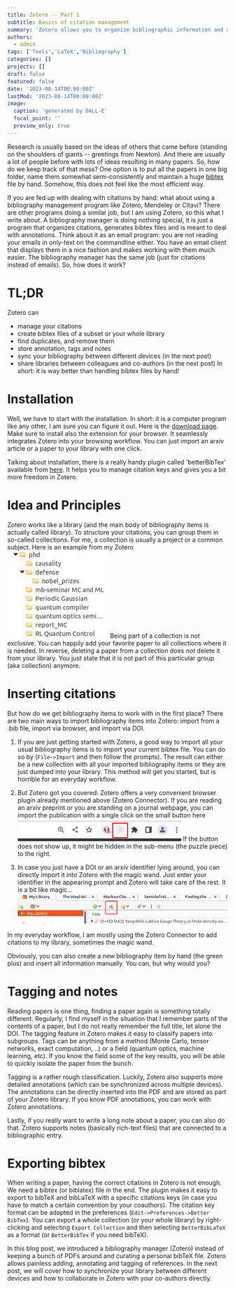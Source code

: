 ```yaml
---
title: Zotero -- Part 1
subtitle: Basics of citation management
summary: 'Zotero allows you to organize bibliographic information and annotate/tag papers. Stop maintaining your own personal .bib file!'
authors:
  - admin
tags: ['Tools','LaTeX','Bibliography']
categories: []
projects: []
draft: false
featured: false
date: '2023-08-14T00:00:00Z'
lastMod: '2023-08-14T00:00:00Z'
image:
  caption: 'generated by DALL-E'
  focal_point: ''
  preview_only: true
---  
```


Research is usually based on the ideas of others that came before (standing on the shoulders of giants -- greetings from Newton). And there are usually a lot of people before with lots of ideas resulting in many papers.
So, how do we keep track of that mess? One option is to put all the papers in one big folder, name them somewhat semi-consistently and maintain a huge [bibtex](https://www.bibtex.org/) file by hand. Somehow, this does not feel like the most efficient way.

If you are fed up with dealing with citations by hand: what about using a bibliography management program like Zotero, Mendeley or Citavi? There are other programs doing a similar job, but I am using Zotero, so this what I write about.
A bibliography manager is doing nothing special, it is just a program that organizes citations, generates bibtex files and is meant to deal with annotations. Think about it as an email program: you are not reading your emails in only-text on the commandline either. You have an email client that displays them in a nice fashion and makes working with them much easier. The bibliography manager has the same job (just for citations instead of emails).
So, how does it work?

# TL;DR
Zotero can
- manage your citations
- create bibtex files of a subset or your whole library
- find duplicates, and remove them
- store annotation, tags and notes
- sync your bibliography between different devices (in the next post)
- share libraries between colleagues and co-authors (in the next post)
In short: it is way better than handling bibtex files by hand!

# Installation
Well, we have to start with the installation. In short: it is a computer program like any other, I am sure you can figure it out. Here is the [download page](https://www.zotero.org/download/). Make sure to install also the extension for your browser. It seamlessly integrates Zotero into your browsing workflow. You can just import an arxiv article or a paper to your library with one click.

Talking about installation, there is a really handy plugin called 'betterBibTex' available from [here](https://retorque.re/zotero-better-bibtex/). It helps you to manage citation keys and gives you a bit more freedom in Zotero.

# Idea and Principles
Zotero works like a library (and the main body of bibliography items is actually called library). To structure your citations, you can group them in so-called collections. For me, a collection is usually a project or a common subject. Here is an example from my Zotero  
![](zotero_collections.png)
Being part of a collection is not exclusive. You can happily add your favorite paper to all collections where it is needed. In reverse, deleting a paper from a collection does *not* delete it from your library. You just state that it is not part of this particular group (aka collection) anymore.

# Inserting citations
But how do we get bibliography items to work with in the first place? There are two main ways to import bibliography items into Zotero: import from a .bib file, import via browser, and import via DOI.

1. If you are just getting started with Zotero, a good way to import all your usual bibliography items is to import your current bibtex file. You can do so by (`File->Import` and then follow the prompts). The result can either be a new collection with all your imported bibliography items or they are just dumped into your library. This method will get you started, but is horrible for an everyday workflow.

2. But Zotero got you covered: Zotero offers a very convenient browser plugin already mentioned above (Zotero Connector). If you are reading an arxiv preprint or you are standing on a journal webpage, you can import the publication with a single click on the small button here ![](zotero_connector.png) If the button does not show up, it might be hidden in the sub-menu (the puzzle piece) to the right.

3. In case you just have a DOI or an arxiv identifier lying around, you can directly import it into Zotero with the magic wand. Just enter your identifier in the appearing prompt and Zotero will take care of the rest. It is a bit like magic...
![](zotero_magic_wand.png)

In my everyday workflow, I am mostly using the Zotero Connector to add citations to my library, sometimes the magic wand.

Obviously, you can also create a new bibliography item by hand (the green plus) and insert all information manually. You can, but why would you?

# Tagging and notes
Reading papers is one thing, finding a paper again is something totally different. Regularly, I find myself in the situation that I remember parts of the contents of a paper, but I do not really remember the full title, let alone the DOI.
The tagging feature in Zotero makes it easy to classify papers into subgroups. Tags can be anything from a method (Monte Carlo, tensor networks, exact computation, ..) or a field (quantum optics, machine learning, etc). If you know the field some of the key results, you will be able to quickly isolate the paper from the bunch.

Tagging is a rather rough classification. Luckily, Zotero also supports more detailed annotations (which can be synchronized across multiple devices). The annotations can be directly inserted into the PDF and are stored as part of your Zotero library. If you know PDF annotations, you can work with Zotero annotations.

Lastly, if you really want to write a long note about a paper, you can also do that. Zotero supports notes (basically rich-text files) that are connected to a bibliographic entry.

# Exporting bibtex
When writing a paper, having the correct citations in Zotero is not enough. We need a bibtex (or biblatex) file in the end. The plugin makes it easy to export to bibTeX and bibLaTeX with a specific citations keys (in case you have to match a certain convention by your coauthors). The citation key format can be adapted in the preferences (`Edit->Preferences->Better BibTex`).
You can export a whole collection (or your whole library) by right-clicking and selecting `Export Collection` and then selecting `BetterBibLaTeX` as a format (or `BetterBibTex` if you need bibTeX).

In this blog post, we introduced a bibliography manager (Zotero) instead of keeping a bunch of PDFs around and curating a personal bibTeX file. Zotero allows painless adding, annotating and tagging of references.
In the next post, we will cover how to synchronize your library between different devices and how to collaborate in Zotero with your co-authors directly.